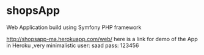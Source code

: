 # shopsApp
Web Application build using Symfony PHP framework


http://shopsapp-ma.herokuapp.com/web/
here is a link for demo of the App in Heroku ,very minimalistic 
user: saad
pass: 123456

